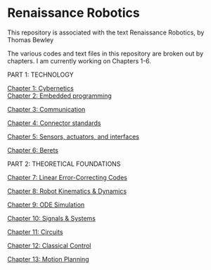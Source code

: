 # Renaissance Robotics
This repository is associated with the text Renaissance Robotics, by Thomas Bewley

The various codes and text files in this repository are broken out by chapters.  I am currently working on Chapters 1-6.

PART 1: TECHNOLOGY

<a href="https://github.com/tbewley/RR/tree/main/chap01">Chapter 1: Cybernetics</a><BR>
<a href="https://github.com/tbewley/RR/tree/main/chap02">Chapter 2: Embedded programming</a>

<a href="https://github.com/tbewley/RR/tree/main/chap03">Chapter 3: Communication</a>

<a href="https://github.com/tbewley/RR/tree/main/chap04">Chapter 4: Connector standards</a>

<a href="https://github.com/tbewley/RR/tree/main/chap05">Chapter 5: Sensors, actuators, and interfaces</a>

<a href="https://github.com/tbewley/RR/tree/main/chap06">Chapter 6: Berets</a>

PART 2: THEORETICAL FOUNDATIONS

<a href="https://github.com/tbewley/RR/tree/main/chap07">Chapter 7: Linear Error-Correcting Codes</a>

<a href="https://github.com/tbewley/RR/tree/main/chap08">Chapter 8: Robot Kinematics & Dynamics</a>

<a href="https://github.com/tbewley/RR/tree/main/chap09">Chapter 9: ODE Simulation</a>

<a href="https://github.com/tbewley/RR/tree/main/chap10">Chapter 10: Signals & Systems</a>

<a href="https://github.com/tbewley/RR/tree/main/chap11">Chapter 11: Circuits</a>

<a href="https://github.com/tbewley/RR/tree/main/chap12">Chapter 12: Classical Control</a>

<a href="https://github.com/tbewley/RR/tree/main/chap13">Chapter 13: Motion Planning</a>
